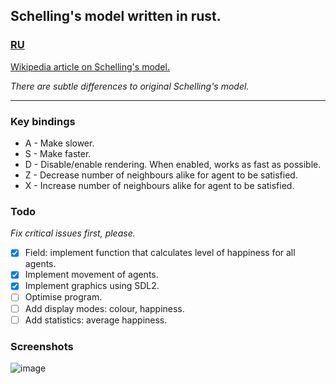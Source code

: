 ## Schelling's model written in rust.

### [RU](https://notabug.org/GreatC0der/schellings_model/src/master/readmeRU.md)


[Wikipedia article on Schelling's model.](https://en.wikipedia.org/wiki/Schelling%27s_model_of_segregation)

*There are subtle differences to original Schelling's model.*

---

### Key bindings

- A - Make slower.
- S - Make faster.
- D - Disable/enable rendering. When enabled, works as fast as possible.
- Z - Decrease number of neighbours alike for agent to be satisfied.
- X - Increase number of neighbours alike for agent to be satisfied.

### Todo

*Fix critical issues first, please.*


- [x] Field: implement function that calculates level of happiness for all agents.
- [x] Implement movement of agents.
- [x] Implement graphics using SDL2.
- [ ] Optimise program.
- [ ] Add display modes: colour, happiness.
- [ ] Add statistics: average happiness.

### Screenshots
![image](https://notabug.org/GreatC0der/schellings_model/raw/master/screenshots/program.png)